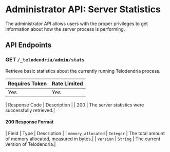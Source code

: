 # Administrator API: Server Statistics

The administrator API allows users with the proper privileges to get
information about how the server process is performing.

## API Endpoints

### **GET** `/_telodendria/admin/stats`

Retrieve basic statistics about the currently running Telodendria
process.

| Requires Token | Rate Limited |
|----------------|--------------|
| Yes            | Yes          |

| Response Code | Description |
| 200           | The server statistics were successfully retrieved.|

#### 200 Response Format

| Field | Type | Description |
| `memory_allocated` | `Integer` | The total amount of memory allocated, measured in bytes.|
| `version` | `String` | The current version of Telodendria.|
